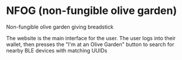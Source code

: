 # NFOG (non-fungible olive garden)
Non-fungible olive garden giving breadstick

The website is the main interface for the user.
The user logs into their wallet, then presses the "I'm at an Olive Garden" button to search for nearby BLE devices with matching UUIDs
